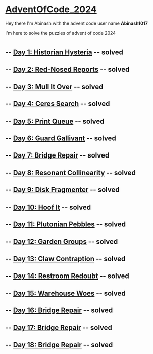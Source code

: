 # [AdventOfCode_2024](https://adventofcode.com/)

Hey there I'm Abinash with the advent code user name **Abinash1017**

I'm here to solve the puzzles of advent of code 2024
#
## -- [Day 1: Historian Hysteria](https://adventofcode.com/2024/day/1) -- **solved**

## -- [Day 2: Red-Nosed Reports](https://adventofcode.com/2024/day/2) -- **solved**

## -- [Day 3: Mull It Over](https://adventofcode.com/2024/day/3) -- **solved**

## -- [Day 4: Ceres Search](https://adventofcode.com/2024/day/4) -- **solved**

## -- [Day 5: Print Queue](https://adventofcode.com/2024/day/5) -- **solved**

## -- [Day 6: Guard Gallivant](https://adventofcode.com/2024/day/6) -- **solved**

## -- [Day 7: Bridge Repair](https://adventofcode.com/2024/day/7) -- **solved**

## -- [Day 8: Resonant Collinearity](https://adventofcode.com/2024/day/8) -- **solved**

## -- [Day 9: Disk Fragmenter](https://adventofcode.com/2024/day/9) -- **solved**

## -- [Day 10: Hoof It](https://adventofcode.com/2024/day/10) -- **solved**

## -- [Day 11: Plutonian Pebbles](https://adventofcode.com/2024/day/11) -- **solved**

## -- [Day 12: Garden Groups](https://adventofcode.com/2024/day/12) -- **solved**

## -- [Day 13: Claw Contraption](https://adventofcode.com/2024/day/13) -- **solved**

## -- [Day 14: Restroom Redoubt](https://adventofcode.com/2024/day/14) -- **solved**

## -- [Day 15: Warehouse Woes](https://adventofcode.com/2024/day/15) -- **solved**

## -- [Day 16: Bridge Repair](https://adventofcode.com/2024/day/16) -- **solved**

## -- [Day 17: Bridge Repair](https://adventofcode.com/2024/day/17) -- **solved**

## -- [Day 18: Bridge Repair](https://adventofcode.com/2024/day/18) -- **solved**





